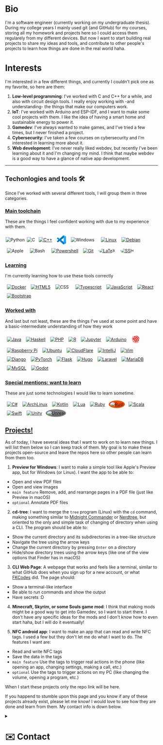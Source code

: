 # Bio

I'm a software engineer (currently working on my undergraduate thesis). During my college years I mainly used git (and GitHub) for my courses, storing all my homework and projects here so I could access them regularely from my different devices. But now I want to start building real projects to share my ideas and tools, and contribute to other people's projects to learn how things are done in the real world haha.

# Interests

I'm interested in a few different things, and currently I couldn't pick one as my favorite, so here are them:

1. **Low-level programming**: I've worked with C and C++ for a while, and also with circuit design tools. I really enjoy working with -and understanding- the things that make our computers work.
2. **IoT**: I've worked with Arduino and ESP-IDF, and I want to make some cool projects with them. I like the idea of having a smart home and sustainable energy to power it.
3. **Gamedev**: I've always wanted to make games, and I've tried a few times, but I never finished a project.
4. **Cybersecurity**: I've taken a few courses on cybersecurity and I'm interested in learning more about it.
5. **Web development**: I've never really liked webdev, but recently I've been learning about it and I'm changing my mind. I think that maybe webdev is a good way to have a glance of native app development.

---

## Techonlogies and tools 🛠️

Since I've worked with several different tools, I will group them in three categories.

### <ins>Main toolchain</ins>

These are the things I feel confident working with due to my experience with them.

<a href="https://www.python.org/" style="text-decoration: none;"><img alt="Python" align="center" height="30px" style="margin: 2px" src="https://cdn.jsdelivr.net/gh/devicons/devicon@latest/icons/python/python-original.svg" /></a>
<a href="https://www.learn-c.org/" style="text-decoration: none;"><img alt="C" align="center" height="30px" style="margin: 2px" src="https://cdn.jsdelivr.net/gh/devicons/devicon@latest/icons/c/c-original.svg" /></a>
<a href="https://cplusplus.com/"><img alt="C++" align="center" height="30px" style="padding: 4px; margin: 2px" src="https://cdn.jsdelivr.net/gh/devicons/devicon@latest/icons/cplusplus/cplusplus-original.svg" /></a>
<a href="https://code.visualstudio.com/"><img alt="VSCode" align="center" height="30px" style="padding: 4px; margin: 2px" src="icons/vscode.svg" /></a>
<a href="https://www.microsoft.com/windows" style="text-decoration: none;"><img align="center" alt="Windows" width="30px" height="30px" style="padding: 4px; margin: 2px; padding-right: 10px;" src="https://cdn.jsdelivr.net/gh/devicons/devicon@latest/icons/windows8/windows8-original.svg" /></a>
<a href="https://www.linux.org/"><img alt="Linux" align="center" height="30px" style="padding: 4px; margin: 2px" src="https://cdn.jsdelivr.net/gh/devicons/devicon@latest/icons/linux/linux-original.svg" /></a>
<a href="https://debian.org"><img alt="Debian" align="center" height="30px" style="padding: 4px; margin: 2px" src="https://cdn.jsdelivr.net/gh/devicons/devicon@latest/icons/debian/debian-original.svg" /></a>
<a href="https://www.apple.com/" style="text-decoration: none;"><img align="center" alt="Apple" width="30px" height="30px" style="padding: 4px; margin: 2px; padding-right: 10px;" src="https://cdn.jsdelivr.net/gh/devicons/devicon@latest/icons/apple/apple-original.svg" /></a>
<a href="https://www.gnu.org/software/bash/" style="text-decoration: none;"><img align="center" alt="Bash" width="30px" height="30px" style="padding: 4px; margin: 2px; padding-right: 10px;" src="https://cdn.jsdelivr.net/gh/devicons/devicon@latest/icons/bash/bash-original.svg" /></a>
<a href="https://learn.microsoft.com/en-us/powershell/"><img alt="Powershell" align="center" height="30px" style="padding: 4px; margin: 2px" src="https://cdn.jsdelivr.net/gh/devicons/devicon@latest/icons/powershell/powershell-original.svg" /></a>
<a href="https://git-scm.com/"><img alt="Git" align="center" height="30px" style="padding: 4px; margin: 2px" src="https://cdn.jsdelivr.net/gh/devicons/devicon@latest/icons/git/git-original.svg" /></a>
<a href="https://www.latex-project.org/"><img alt="LaTeX" align="center" height="30px" style="padding: 4px; margin: 2px; background-color: white; border-radius: 100%" src="https://cdn.jsdelivr.net/gh/devicons/devicon@latest/icons/latex/latex-original.svg" /></a>
<a href="https://www.ssh.com/"><img alt="SSH" align="center" height="30px" style="padding: 4px; margin: 2px; background-color: white; border-radius: 100%" src="https://cdn.jsdelivr.net/gh/devicons/devicon@latest/icons/ssh/ssh-original-wordmark.svg" /></a>

### <ins>Learning</ins>

<p>
I'm currently learning how to use these tools correctly
</p>

<a href="https://www.docker.com/"><img alt="Docker" align="center" height="30px" style="padding: 4px; margin: 2px" src="https://cdn.jsdelivr.net/gh/devicons/devicon@latest/icons/docker/docker-original.svg" /></a>
<a href="https://developer.mozilla.org/en-US/docs/Web/Guide/HTML/HTML5"><img alt="HTML5" align="center" height="30px" style="padding: 4px; margin: 2px" src="https://cdn.jsdelivr.net/gh/devicons/devicon@latest/icons/html5/html5-original.svg" /></a>
<a href="https://www.w3.org/Style/CSS/Overview.en.html" style="text-decoration: none;"><img align="center" alt="CSS" width="30px" height="30px" style="padding: 4px; margin: 2px; padding-right: 10px;" src="https://cdn.jsdelivr.net/gh/devicons/devicon/icons/css3/css3-plain.svg" /></a>
<a href="https://www.typescriptlang.org/"><img alt="Typescript" align="center" height="30px" style="padding: 4px; margin: 2px" src="https://cdn.jsdelivr.net/gh/devicons/devicon@latest/icons/typescript/typescript-original.svg" /></a>
<a href="https://www.javascript.com/"><img alt="JavaScript" align="center" height="30px" style="padding: 4px; margin: 2px" src="https://cdn.jsdelivr.net/gh/devicons/devicon@latest/icons/javascript/javascript-original.svg" /></a>
<a href="https://react.dev/"><img alt="React" align="center" height="30px" style="padding: 4px; margin: 2px" src="https://cdn.jsdelivr.net/gh/devicons/devicon@latest/icons/react/react-original.svg" /></a>
<a href="https://getbootstrap.com/"><img alt="Bootstrap" align="center" height="30px" style="padding: 4px; margin: 2px" src="https://cdn.jsdelivr.net/gh/devicons/devicon@latest/icons/bootstrap/bootstrap-original.svg" /></a>

### <ins>Worked with</ins>

<p>
And last but not least, these are the things I've used at some point and have a basic-intermediate understanding of how they work
</p>

<a href="https://www.oracle.com/java/"><img alt="Java" align="center" height="30px" style="padding: 4px; margin: 2px" src="https://cdn.jsdelivr.net/gh/devicons/devicon@latest/icons/java/java-original.svg" /></a>
<a href="https://www.haskell.org/"><img alt="Haskell" align="center" height="30px" style="padding: 4px; margin: 2px" src="https://cdn.jsdelivr.net/gh/devicons/devicon@latest/icons/haskell/haskell-original.svg" /></a>
<a href="https://www.php.net/"><img alt="PHP" align="center" height="30px" style="padding: 4px; margin: 2px" src="https://cdn.jsdelivr.net/gh/devicons/devicon@latest/icons/php/php-original.svg" /></a>
<a href="https://www.r-project.org/"><img alt="R" align="center" height="30px" style="padding: 4px; margin: 2px" src="https://cdn.jsdelivr.net/gh/devicons/devicon@latest/icons/r/r-original.svg" /></a>
<a href="https://jupyter.org/"><img alt="Jupyter" align="center" height="30px" style="padding: 4px; margin: 2px" src="https://cdn.jsdelivr.net/gh/devicons/devicon@latest/icons/jupyter/jupyter-original.svg" /></a>
<a href="https://www.arduino.cc/"><img alt="Arduino" align="center" height="30px" style="padding: 4px; margin: 2px" src="https://cdn.jsdelivr.net/gh/devicons/devicon@latest/icons/arduino/arduino-original.svg" /></a>
<a href="https://idf.espressif.com/"><img alt="ESP-IDF" align="center" height="30px" style="padding: 4px; margin: 2px" src="icons/espressif.svg" /></a>
<a href="https://www.raspberrypi.org/"><img alt="Raspberry Pi" align="center" height="30px" style="padding: 4px; margin: 2px" src="https://cdn.jsdelivr.net/gh/devicons/devicon@latest/icons/raspberrypi/raspberrypi-original.svg" /></a>
<a href="https://ubuntu.com/"><img alt="Ubuntu" align="center" height="30px" style="padding: 4px; margin: 2px" src="https://cdn.jsdelivr.net/gh/devicons/devicon@latest/icons/ubuntu/ubuntu-original.svg" /></a>
<a href="https://www.cloudflare.com/"><img alt="CloudFlare" align="center" height="30px" style="padding: 4px; margin: 2px" src="https://cdn.jsdelivr.net/gh/devicons/devicon@latest/icons/cloudflare/cloudflare-original.svg" /></a>
<a href="https://www.jetbrains.com/idea/"><img alt="IntelliJ" align="center" height="30px" style="padding: 4px; margin: 2px" src="https://cdn.jsdelivr.net/gh/devicons/devicon@latest/icons/intellij/intellij-original.svg" /></a>
<a href="https://www.vim.org/"><img alt="Vim" align="center" height="30px" style="padding: 4px; margin: 2px" src="https://cdn.jsdelivr.net/gh/devicons/devicon@latest/icons/vim/vim-original.svg" /></a>
<a href="https://www.djangoproject.com/"><img alt="Django" align="center" height="30px" style="padding: 4px; margin: 2px" src="https://cdn.jsdelivr.net/gh/devicons/devicon@latest/icons/django/django-plain.svg" /></a>
<a href="https://pytorch.org/"><img alt="PyTorch" align="center" height="30px" style="padding: 4px; margin: 2px" src="https://cdn.jsdelivr.net/gh/devicons/devicon@latest/icons/pytorch/pytorch-original.svg" /></a>
<a href="https://flask.palletsprojects.com/"><img alt="Flask" align="center" height="30px" style="padding: 4px; margin: 2px" src="https://cdn.jsdelivr.net/gh/devicons/devicon@latest/icons/flask/flask-original.svg" /></a>
<a href="https://gohugo.io/"><img alt="Hugo" align="center" height="30px" style="padding: 4px; margin: 2px" src="https://cdn.jsdelivr.net/gh/devicons/devicon@latest/icons/hugo/hugo-original.svg" /></a>
<a href="https://laravel.com/"><img alt="Laravel" align="center" height="30px" style="padding: 4px; margin: 2px" src="https://cdn.jsdelivr.net/gh/devicons/devicon@latest/icons/laravel/laravel-original.svg" /></a>
<a href="https://mariadb.org/"><img alt="MariaDB" align="center" height="30px" style="padding: 4px; margin: 2px" src="https://cdn.jsdelivr.net/gh/devicons/devicon@latest/icons/mariadb/mariadb-original.svg" /></a>
<a href="https://www.mysql.com/"><img alt="MySQL" align="center" height="30px" style="padding: 4px; margin: 2px" src="https://cdn.jsdelivr.net/gh/devicons/devicon@latest/icons/mysql/mysql-original.svg" /></a>
<a href="https://godotengine.org/"><img alt="Godot" align="center" height="30px" style="padding: 4px; margin: 2px" src="https://cdn.jsdelivr.net/gh/devicons/devicon@latest/icons/godot/godot-original.svg" /></a>

### <ins>Special mentions: want to learn</ins>

These are just some technologies I would like to learn sometime.

<a href="https://learn.microsoft.com/en-us/dotnet/csharp/"><img alt="C#" align="center" height="30px" style="padding: 4px; margin: 2px" src="https://cdn.jsdelivr.net/gh/devicons/devicon@latest/icons/csharp/csharp-original.svg" /></a>
<a href="https://archlinux.org/"><img alt="ArchLinux" align="center" height="30px" style="padding: 4px; margin: 2px" src="https://cdn.jsdelivr.net/gh/devicons/devicon@latest/icons/archlinux/archlinux-original.svg" /></a>
<a href="https://kotlinlang.org/"><img alt="Kotlin" align="center" height="30px" style="padding: 4px; margin: 2px" src="https://cdn.jsdelivr.net/gh/devicons/devicon@latest/icons/kotlin/kotlin-original.svg" /></a>
<a href="https://www.lua.org/"><img alt="Lua" align="center" height="30px" style="padding: 4px; margin: 2px" src="https://cdn.jsdelivr.net/gh/devicons/devicon@latest/icons/lua/lua-original.svg" /></a>
<a href="https://www.ruby-lang.org/"><img alt="Ruby" align="center" height="30px" style="padding: 4px; margin: 2px" src="https://cdn.jsdelivr.net/gh/devicons/devicon@latest/icons/ruby/ruby-original.svg" /></a>
<a href="https://www.rust-lang.org/"><img alt="Rust" align="center" height="30px" style="padding: 4px; margin: 2px; background-color: #F74C00; border-radius: 100%" src="https://cdn.jsdelivr.net/gh/devicons/devicon@latest/icons/rust/rust-original.svg" /></a>
<a href="https://www.scala-lang.org/"><img alt="Scala" align="center" height="30px" style="padding: 4px; margin: 2px" src="https://cdn.jsdelivr.net/gh/devicons/devicon@latest/icons/scala/scala-original.svg" /></a>
<a href="https://developer.apple.com/swift/"><img alt="Swift" align="center" height="30px" style="padding: 4px; margin: 2px" src="https://cdn.jsdelivr.net/gh/devicons/devicon@latest/icons/swift/swift-original.svg" /></a>
<a href="https://unity.com/"><img alt="Unity" align="center" height="30px" style="padding: 4px; margin: 2px" src="https://cdn.jsdelivr.net/gh/devicons/devicon@latest/icons/unity/unity-original.svg" /></a>
<a href="https://www.unrealengine.com/"><img alt="Unreal" align="center" height="30px" style="padding: 4px; margin: 2px; background-color: grey; border-radius: 100%" src="https://cdn.jsdelivr.net/gh/devicons/devicon@latest/icons/unrealengine/unrealengine-original.svg" /></a>

## <ins>Projects!</ins>

As of today, I have several ideas that I want to work on to learn new things. I will list them below so I can keep track of them. My goal is to make these projects open-source and leave the repos here so other people can learn from them too.

1. **Preview for Windows**: I want to make a simple tool like Apple's Preview app, but for Windows (or Linux). I want the app to be able to:

- Open and view PDF files
- Open and view images
- `main feature` Remove, add, and rearrange pages in a PDF file (just like Preview in macOS)
- `optional` Annotate PDF files

2. **cd-tree**: I want to merge the `tree` program (Linux) with the `cd` command, making something similar to [Midnight Commander](https://midnight-commander.org/) or [Nerdtree](https://github.com/preservim/nerdtree), but oriented to the only and simple task of changing of directory when using a CLI. The program should be able to:

- Show the current directory and its subdirectories in a tree-like structure
- Navigate the tree using the arrow keys
- Change the current directory by pressing `Enter` on a directory
- Hide/show directory trees using the arrow keys (like one of the view options that Finder has in macOS)

3. **CLI Web Page**: A webpage that works and feels like a terminal, similar to what GitHub does when you sign up for a new account, or what [FKCodes](https://fkcodes.com/) did. The page should:

- Show a terminal-like interface
- Be able to run commands and show the output
- Have secrets :D

4. **Minecraft, Skyrim, or some Souls game mod**: I think that making mods might be a good way to get into Gamedev, so I want to start there. I don't have any specific ideas for the mods and I don't know how to even start haha, but I will do it eventually!

5. **NFC android app**: I want to make an app that can read and write NFC tags. I used a few but they don't let me do what I want to do. The features I want are:

- Read and write NFC tags
- Save the data in the tags
- `main feature` Use the tags to trigger real actions in the phone (like opening an app, changing settings, making a call, etc.)
- `optional` Use the tags to trigger actions on my PC (like changing the volume, opening a program, etc.)

When I start these projects only the repo link will be here.

If you happend to stumble upon this page and you know if any of these projects already exist, please let me know! I would love to see how they are done and learn from them. My contact info is down below.

<details>
<summary><h1>✉️ Contact</h1></summary>

Mail: [camilo.araya.l@ug.uchile.cl](mailto:camilo.araya.l@ug.uchile.cl)

LinkedIn: [Camilo Araya](https://www.linkedin.com/in/tokosan/)

Telegram: [@TokosanD](https://t.me/TokosanD)

WhatsApp: [+569 3017 7591](https://wa.me/56930177591)

</details>
